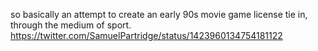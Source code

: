 so basically an attempt to create an early 90s movie game license tie in, through the medium of sport. https://twitter.com/SamuelPartridge/status/1423960134754181122